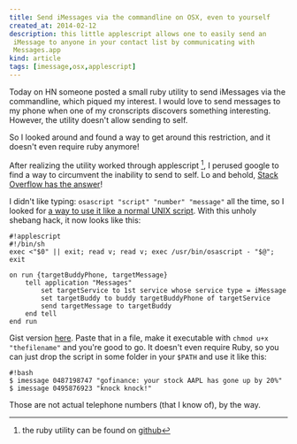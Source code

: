 ```yaml
---
title: Send iMessages via the commandline on OSX, even to yourself
created_at: 2014-02-12
description: this little applescript allows one to easily send an
 iMessage to anyone in your contact list by communicating with
 Messages.app
kind: article
tags: [imessage,osx,applescript]
---
```


Today on HN someone posted a small ruby utility to send iMessages via
the commandline, which piqued my interest. I would love to send messages
to my phone when one of my cronscripts discovers something interesting.
However, the utility doesn't allow sending to self.

So I looked around and found a way to get around this restriction, and
it doesn't even require ruby anymore!

<!-- more -->

After realizing the utility worked through applescript [^1], I perused
google to find a way to circumvent the inability to send to self. Lo and
behold, [Stack Overflow has the
answer](http://stackoverflow.com/questions/11812184/how-to-send-an-imessage-text-with-applescript-only-in-provided-service)!

I didn't like typing: `osascript "script" "number" "message"` all the
time, so I looked for [a way to use it like a normal UNIX
script](http://hints.macworld.com/article.php?story=20060425140531375).
With this unholy shebang hack, it now looks like this:

~~~~~~~~
#!applescript
#!/bin/sh
exec <"$0" || exit; read v; read v; exec /usr/bin/osascript - "$@"; exit

on run {targetBuddyPhone, targetMessage}
    tell application "Messages"
        set targetService to 1st service whose service type = iMessage
        set targetBuddy to buddy targetBuddyPhone of targetService
        send targetMessage to targetBuddy
    end tell
end run
~~~~~~~~

Gist version [here](https://gist.github.com/aktau/8958054). Paste that
in a file, make it executable with `chmod u+x "thefilename"` and you're
good to go. It doesn't even require Ruby, so you can just drop the
script in some folder in your `$PATH` and use it like this:

~~~~~~~~
#!bash
$ imessage 0487198747 "gofinance: your stock AAPL has gone up by 20%"
$ imessage 0495876923 "knock knock!"
~~~~~~~~

Those are not actual telephone numbers (that I know of), by the way.

[^1]: the ruby utility can be found on [github](https://github.com/chrisfsampaio/imsg)
